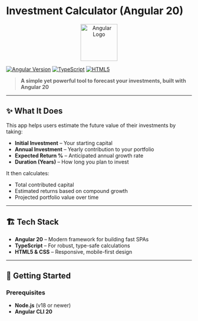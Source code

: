 # Investment Calculator (Angular 20)

<p align="center">
  <a href="https://angular.io">
    <img src="https://angular.io/assets/images/logos/angular/angular.svg" alt="Angular Logo" width="100"/>
  </a>
</p>

[![Angular Version](https://img.shields.io/badge/Angular-20-red)](https://angular.io)
[![TypeScript](https://img.shields.io/badge/TypeScript-3178C6?style=flat&logo=typescript&logoColor=white)](https://www.typescriptlang.org/)
[![HTML5](https://img.shields.io/badge/HTML5-E34F26?style=flat&logo=html5&logoColor=white)](https://developer.mozilla.org/en-US/docs/Web/HTML)

> **A simple yet powerful tool to forecast your investments, built with Angular 20**

---

## ✨ What It Does
This app helps users estimate the future value of their investments by taking:  
- **Initial Investment** – Your starting capital  
- **Annual Investment** – Yearly contribution to your portfolio  
- **Expected Return %** – Anticipated annual growth rate  
- **Duration (Years)** – How long you plan to invest  

It then calculates:  
- Total contributed capital  
- Estimated returns based on compound growth  
- Projected portfolio value over time  

---

## 🏗️ Tech Stack
- **Angular 20** – Modern framework for building fast SPAs  
- **TypeScript** – For robust, type-safe calculations   
- **HTML5 & CSS** – Responsive, mobile-first design  

---

## 🚀 Getting Started
### Prerequisites
- **Node.js** (v18 or newer)  
- **Angular CLI 20**  

